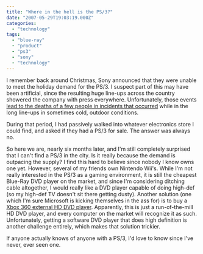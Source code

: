 ```yaml
---
title: "Where in the hell is the PS/3?"
date: "2007-05-29T19:03:19.000Z"
categories: 
  - "technology"
tags: 
  - "blue-ray"
  - "product"
  - "ps3"
  - "sony"
  - "technology"
---
```


I remember back around Christmas, Sony announced that they were unable to meet the holiday demand for the PS/3. I suspect part of this may have been artificial, since the resulting huge line-ups across the country showered the company with press everywhere. Unfortunately, those events [lead to the deaths of a few people in incidents that occurred](http://www.japantoday.com/jp/news/390735) while in the long line-ups in sometimes cold, outdoor conditions.

During that period, I had passively walked into whatever electronics store I could find, and asked if they had a PS/3 for sale. The answer was always no.

So here we are, nearly six months later, and I'm still completely surprised that I can't find a PS/3 in the city. Is it really because the demand is outpacing the supply? I find this hard to believe since nobody I know owns one yet. However, several of my friends own Nintendo Wii's. While I'm not really interested in the PS/3 as a gaming environment, it is still the cheapest Blue-Ray DVD player on the market, and since I'm considering ditching cable altogether, I would really like a DVD player capable of doing high-def (so my high-def TV doesn't sit there getting dusty). Another solution (one which I'm sure Microsoft is kicking themselves in the ass for) is to buy a [Xbox 360 external HD DVD player](http://www.xbox.com/en-US/hardware/x/xbox360hddvdplayer/). Apparently, this is just a run-of-the-mill HD DVD player, and every computer on the market will recognize it as such. Unfortunately, getting a software DVD player that does high definition is another challenge entirely, which makes that solution trickier.

If anyone actually knows of anyone with a PS/3, I'd love to know since I've never, ever seen one.
